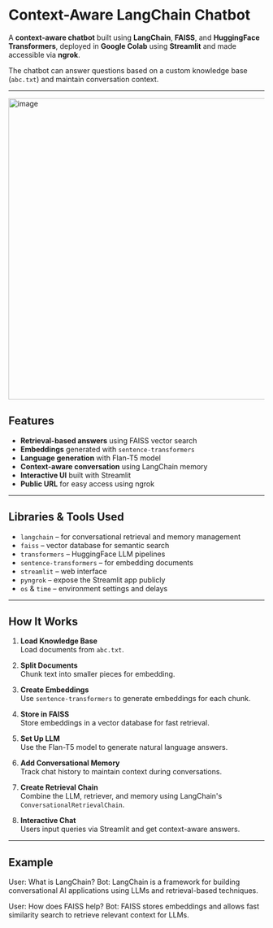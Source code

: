 # Context-Aware LangChain Chatbot

A **context-aware chatbot** built using **LangChain**, **FAISS**, and **HuggingFace Transformers**, deployed in **Google Colab** using **Streamlit** and made accessible via **ngrok**.  

The chatbot can answer questions based on a custom knowledge base (`abc.txt`) and maintain conversation context.

---

<img width="1411" height="593" alt="image" src="https://github.com/user-attachments/assets/96c3f8a4-48c6-4a78-ae84-9e1f38a854e7" />


## Features

- **Retrieval-based answers** using FAISS vector search  
- **Embeddings** generated with `sentence-transformers`  
- **Language generation** with Flan-T5 model  
- **Context-aware conversation** using LangChain memory  
- **Interactive UI** built with Streamlit  
- **Public URL** for easy access using ngrok  

---

## Libraries & Tools Used

- `langchain` – for conversational retrieval and memory management  
- `faiss` – vector database for semantic search  
- `transformers` – HuggingFace LLM pipelines  
- `sentence-transformers` – for embedding documents  
- `streamlit` – web interface  
- `pyngrok` – expose the Streamlit app publicly  
- `os` & `time` – environment settings and delays  

---

## How It Works

1. **Load Knowledge Base**  
   Load documents from `abc.txt`.

2. **Split Documents**  
   Chunk text into smaller pieces for embedding.

3. **Create Embeddings**  
   Use `sentence-transformers` to generate embeddings for each chunk.

4. **Store in FAISS**  
   Store embeddings in a vector database for fast retrieval.

5. **Set Up LLM**  
   Use the Flan-T5 model to generate natural language answers.

6. **Add Conversational Memory**  
   Track chat history to maintain context during conversations.

7. **Create Retrieval Chain**  
   Combine the LLM, retriever, and memory using LangChain's `ConversationalRetrievalChain`.

8. **Interactive Chat**  
   Users input queries via Streamlit and get context-aware answers.

---

## Example

User: What is LangChain?
Bot: LangChain is a framework for building conversational AI applications using LLMs and retrieval-based techniques.

User: How does FAISS help?
Bot: FAISS stores embeddings and allows fast similarity search to retrieve relevant context for LLMs.
